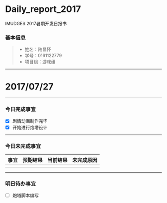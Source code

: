# Daily_report_2017
IMUDGES 2017暑期开发日报书
### 基本信息
> * 姓名：陆昌怀
> * 学号：0161122779
> * 项目组：游戏组
 
-------


# 2017/07/27

-------

### 今日完成事宜
- [x]  剧情动画制作完毕
- [x]  开始进行炮塔设计 

-----
### 今日未完成事宜


| 事宜     |预期结果| 当前结果  | 未完成原因   | 
| --------   | -----:  | -----:  | :----:  |
|    |   |   |   |


------
### 明日待办事宜
- [ ] 炮塔脚本编写

